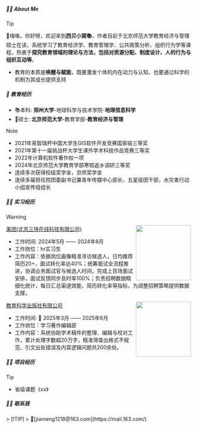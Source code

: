 

<h5>👩‍🎓 About Me</h5>

> [!TIP]
> 👋嗨咯，你好呀，欢迎来到<strong>西贝小窝📚</strong>，作者目前于北京师范大学教育经济与管理硕士在读，系统学习了教育经济学、教育管理学、公共政策分析、组织行为学等课程，热衷于**探究教育领域的理论与方法，包括对资源分配、制度设计、人的行为与组织互动等**。<br>
> - 教育的本质是<strong>唤醒与赋能</strong>，既要激发个体的内在动力与认知，也要通过科学的机制为其成长提供支持<br>


<h5>📖 教育经历 </h5>

- 📚本科: **郑州大学**-地球科学与技术学院-**地理信息科学**<br>
- 🍓硕士: **北京师范大学**-教育学部-**教育经济与管理**

> [!NOTE]
> - 2021年易智瑞杯中国大学生GIS软件开发竞赛国家级三等奖
> - 2021年第十一届挑战杯大学生课外学术科技作品竞赛三等奖
> - 2022年计算机软件著作权一项
> - 2024年北京师范大学教育学部寒假返乡调研三等奖
> - 连续多次获得校级奖学金，京师奖学金
> - 连续多届担任院团委副书记兼青年传媒中心部长，五星级团干部，水灾害行动小组宣传组组长


<h5>🏃‍♀️ 实习经历</h5>

>[!WARNING]
> <img align="right" width="150" src="../static/img/美团横式色彩标识.png" />
>
>[美团(北京三快在线科技有限公司)](https://zhaopin.meituan.com/web/home) &emsp;
>
>  - 工作时间: 2024年5月 —— 2024年8月
>  - 工作岗位：hr实习生
>  - 工作内容：依据岗位画像精准寻访候选人，日均推荐简历20+，面试转化率达40%；统筹面试全流程推进，协调业务面试官与候选人时间，完成上百场面试安排，面试反馈同步及时率100%；负责招聘数据精细化统计，每日汇总渠道效能、简历转化率等指标，为调整招聘策略提供数据支撑。
>
> <img align="right" width="150" src="../static/img/教育科学出版社.png" />
>
>[教育科学出版社有限公司](https://www.esph.com.cn/) &emsp;
>
>  - 工作时间: 📌 2025年3月 —— 2025年6月
>  - 工作岗位：学习著作编辑部
>  - 工作内容：系统协助学术稿件的整理、编辑与校对工作，累计处理字数超20万字，精准筛查出格式不规范、引文出处错误及内容逻辑问题共200余处。


<h5>🏃‍♀️ 项目经历</h5>

> [!TIP]
> - 省级课题《xx》

<h5>🏃‍♀️ 联系我</h5>
> [!TIP]
> 📮[jiameng1218@163.com](https://mail.163.com/)

